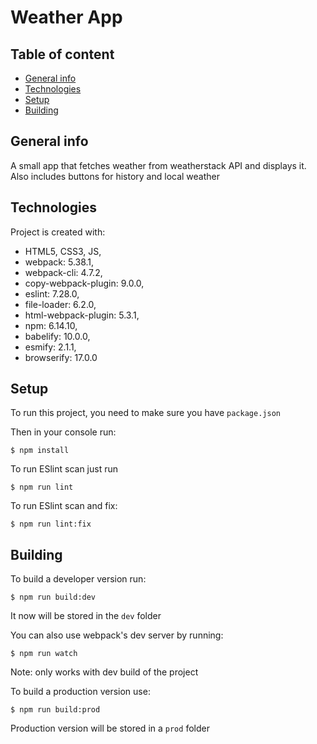 # Weather App

## Table of content

* [General info](#general-info)
* [Technologies](#technologies)
* [Setup](#setup)
* [Building](#building)

## General info 

A small app that fetches weather from weatherstack API and displays it. Also includes buttons for history and local weather

## Technologies 

Project is created with:
* HTML5, CSS3, JS, 
* webpack: 5.38.1,
* webpack-cli: 4.7.2,
* copy-webpack-plugin: 9.0.0,
* eslint: 7.28.0,
* file-loader: 6.2.0,
* html-webpack-plugin: 5.3.1,
* npm: 6.14.10,
* babelify: 10.0.0,
* esmify: 2.1.1,
* browserify: 17.0.0

## Setup
To run this project, you need to make sure you have `package.json`

Then in your console run: 
```
$ npm install
```

To run ESlint scan just run 

```
$ npm run lint
```
To run ESlint scan and fix:

```
$ npm run lint:fix
```
## Building

To build a developer version run:

```
$ npm run build:dev
```
It now will be stored in the `dev` folder

You can also use webpack's dev server by running: 

```
$ npm run watch
```
Note: only works with dev build of the project

To build a production version use:

```
$ npm run build:prod
```
Production version will be stored in a `prod` folder
